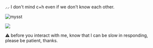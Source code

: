  ⸝⸝ I don't mind c+h even if we don't know each other. 

                

  ![mysst](https://github.com/user-attachments/assets/0c4898aa-ce34-4e14-9689-d8956ac861ff)




![](https://komarev.com/ghpvc/?username=waiting-for-something&color=lightgrey)

⚠︎ before you interact with me, know that I can be slow in responding, please be patient, thanks.

